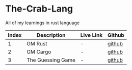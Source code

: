 # The-Crab-Lang
All of my learnings in rust language

| Index | Description | Live Link | Github
| --- | --- | --- | --- |
| 1 | GM Rust | - | [github](https://github.com/methlox/The-Crab-Lang/tree/master/gm-ser)
| 2 | GM Cargo | - | [github](https://github.com/methlox/The-Crab-Lang/tree/master/gm-cargo)
| 3 | The Guessing Game | - | [github](https://github.com/methlox/The-Crab-Lang/tree/master/guessing-game)
